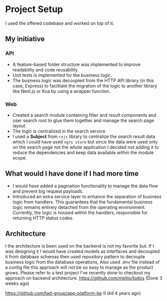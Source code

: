 # Project Setup

I used the offered codebase and worked on top of it.

## My initiative
### API
- A feature-based folder structure was implemented to improve readability and code reusability.
- Unit tests is implemented for the business logic.
- The business logic was decoupled from the HTTP API library (in this case, Express) to facilitate the migration of the logic to another library like Nest.js or Koa by using a wrapper function.

### Web
- Created a search module containing filter and result components and user search root to glue them together and manage the search page layout.
- The logic is centralized in the search service.
- I used a **Subject** from `rxjs` library to centralize the search result data which I could have used `ngrx store` but since the data were used only on the search page not the whole application I decided not adding it to reduce the dependencies and keep data available within the module scope.

## What would I have done if I had more time
- I would have added a pagination functionality to manage the data flow and prevent big request payloads.
- Introduced an extra service layer to enhance the separation of business logic from handlers. This guarantees that the fundamental business logic remains entirely detached from the operating environment. Currently, the logic is housed within the handlers, responsible for returning HTTP status codes.

## Architecture
I the architecture is been used on the backend is not my favorite but. If I was designing it I would have created models as interfaces and decoupled it from database schemas then used repository pattern to decouple business logic from the database operations, Also used .env file instead of a config file this approach will not be so easy to manage as the product grows.
Please refer to a test project I've recently done to checkout my approach on backend architecture.
https://github.com/meitix/todos (Done 3 weeks ago)

https://github.com/tad-group/app-platform-be (I did 4 years ago)